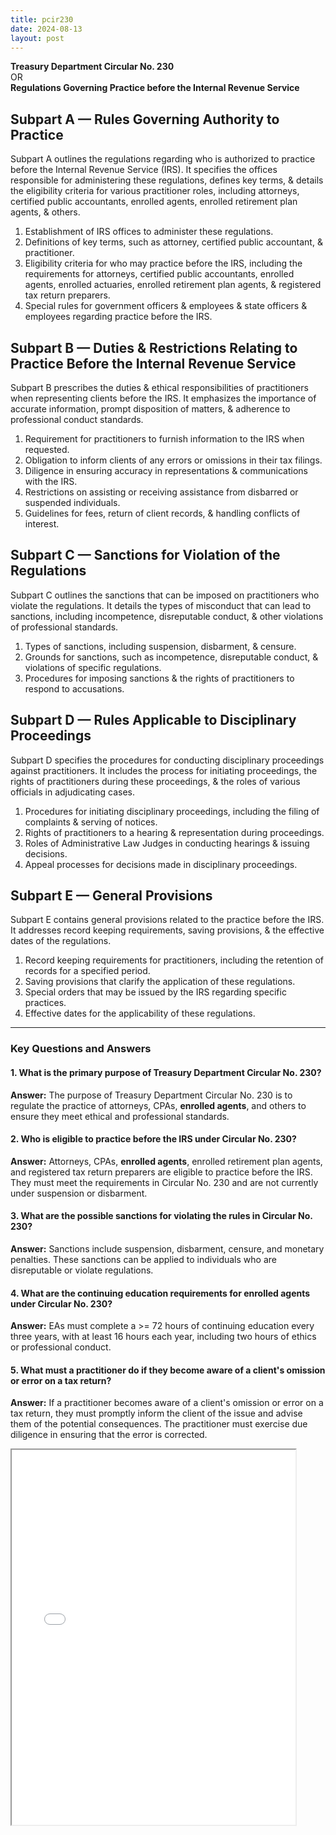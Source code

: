 ```yaml
---
title: pcir230
date: 2024-08-13
layout: post
---
```


**Treasury Department Circular No. 230**  
OR  
**Regulations Governing Practice before the Internal Revenue Service**

## Subpart A — Rules Governing Authority to Practice

Subpart A outlines the regulations regarding who is authorized to practice before the Internal Revenue Service (IRS). It specifies the offices responsible for administering these regulations, defines key terms, & details the eligibility criteria for various practitioner roles, including attorneys, certified public accountants, enrolled agents, enrolled retirement plan agents, & others.

1. Establishment of IRS offices to administer these regulations.
2. Definitions of key terms, such as attorney, certified public accountant, & practitioner.
3. Eligibility criteria for who may practice before the IRS, including the requirements for attorneys, certified public accountants, enrolled agents, enrolled actuaries, enrolled retirement plan agents, & registered tax return preparers.
4. Special rules for government officers & employees & state officers & employees regarding practice before the IRS.

## Subpart B — Duties & Restrictions Relating to Practice Before the Internal Revenue Service

Subpart B prescribes the duties & ethical responsibilities of practitioners when representing clients before the IRS. It emphasizes the importance of accurate information, prompt disposition of matters, & adherence to professional conduct standards.

1. Requirement for practitioners to furnish information to the IRS when requested.
2. Obligation to inform clients of any errors or omissions in their tax filings.
3. Diligence in ensuring accuracy in representations & communications with the IRS.
4. Restrictions on assisting or receiving assistance from disbarred or suspended individuals.
5. Guidelines for fees, return of client records, & handling conflicts of interest.

## Subpart C — Sanctions for Violation of the Regulations

Subpart C outlines the sanctions that can be imposed on practitioners who violate the regulations. It details the types of misconduct that can lead to sanctions, including incompetence, disreputable conduct, & other violations of professional standards.

1. Types of sanctions, including suspension, disbarment, & censure.
2. Grounds for sanctions, such as incompetence, disreputable conduct, & violations of specific regulations.
3. Procedures for imposing sanctions & the rights of practitioners to respond to accusations.

## Subpart D — Rules Applicable to Disciplinary Proceedings

Subpart D specifies the procedures for conducting disciplinary proceedings against practitioners. It includes the process for initiating proceedings, the rights of practitioners during these proceedings, & the roles of various officials in adjudicating cases.

1. Procedures for initiating disciplinary proceedings, including the filing of complaints & serving of notices.
2. Rights of practitioners to a hearing & representation during proceedings.
3. Roles of Administrative Law Judges in conducting hearings & issuing decisions.
4. Appeal processes for decisions made in disciplinary proceedings.

## Subpart E — General Provisions

Subpart E contains general provisions related to the practice before the IRS. It addresses record keeping requirements, saving provisions, & the effective dates of the regulations.

1. Record keeping requirements for practitioners, including the retention of records for a specified period.
2. Saving provisions that clarify the application of these regulations.
3. Special orders that may be issued by the IRS regarding specific practices.
4. Effective dates for the applicability of these regulations.

---

### Key Questions and Answers

#### 1. What is the primary purpose of Treasury Department Circular No. 230?

**Answer:** The purpose of Treasury Department Circular No. 230 is to regulate the practice of attorneys, CPAs, **enrolled agents**, and others to ensure they meet ethical and professional standards.

#### 2. Who is eligible to practice before the IRS under Circular No. 230?

**Answer:** Attorneys, CPAs, **enrolled agents**, enrolled retirement plan agents, and registered tax return preparers are eligible to practice before the IRS. They must meet the requirements in Circular No. 230 and are not currently under suspension or disbarment.

#### 3. What are the possible sanctions for violating the rules in Circular No. 230?

**Answer:** Sanctions include suspension, disbarment, censure, and monetary penalties. These sanctions can be applied to individuals who are disreputable or violate regulations.

#### 4. What are the continuing education requirements for enrolled agents under Circular No. 230?

**Answer:** EAs must complete a >= 72 hours of continuing education every three years, with at least 16 hours each year, including two hours of ethics or professional conduct.

#### 5. What must a practitioner do if they become aware of a client's omission or error on a tax return?

**Answer:** If a practitioner becomes aware of a client's omission or error on a tax return, they must promptly inform the client of the issue and advise them of the potential consequences. The practitioner must exercise due diligence in ensuring that the error is corrected.

<div class="pdf-container">
    <iframe src="/irs.ea/assets/pdfs/pcir230.pdf" 
    height="600" width="90%" allowFullScreen="true">
    </iframe>
</div>
